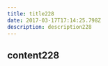 ```yaml
---
title: title228
date: 2017-03-17T17:14:25.798Z
description: description228
---
```


## content228
  
